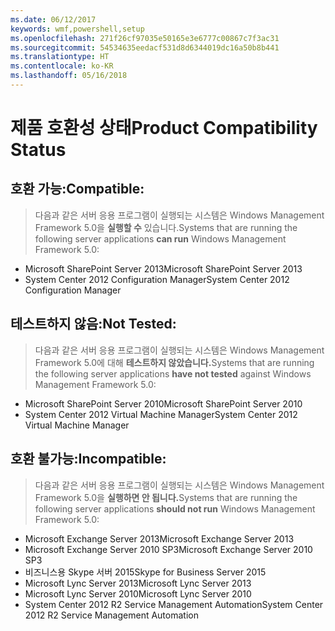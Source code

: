 ```yaml
---
ms.date: 06/12/2017
keywords: wmf,powershell,setup
ms.openlocfilehash: 271f26cf97035e50165e3e6777c00867c7f3ac31
ms.sourcegitcommit: 54534635eedacf531d8d6344019dc16a50b8b441
ms.translationtype: HT
ms.contentlocale: ko-KR
ms.lasthandoff: 05/16/2018
---
```

# <a name="product-compatibility-status"></a><span data-ttu-id="09716-102">제품 호환성 상태</span><span class="sxs-lookup"><span data-stu-id="09716-102">Product Compatibility Status</span></span>

## <a name="compatible"></a><span data-ttu-id="09716-103">호환 가능:</span><span class="sxs-lookup"><span data-stu-id="09716-103">Compatible:</span></span>
> <span data-ttu-id="09716-104">다음과 같은 서버 응용 프로그램이 실행되는 시스템은 Windows Management Framework 5.0을 **실행할 수** 있습니다.</span><span class="sxs-lookup"><span data-stu-id="09716-104">Systems that are running the following server applications **can run** Windows Management Framework 5.0:</span></span>

- <span data-ttu-id="09716-105">Microsoft SharePoint Server 2013</span><span class="sxs-lookup"><span data-stu-id="09716-105">Microsoft SharePoint Server 2013</span></span>
- <span data-ttu-id="09716-106">System Center 2012 Configuration Manager</span><span class="sxs-lookup"><span data-stu-id="09716-106">System Center 2012 Configuration Manager</span></span>

## <a name="not-tested"></a><span data-ttu-id="09716-107">테스트하지 않음:</span><span class="sxs-lookup"><span data-stu-id="09716-107">Not Tested:</span></span>
> <span data-ttu-id="09716-108">다음과 같은 서버 응용 프로그램이 실행되는 시스템은 Windows Management Framework 5.0에 대해 **테스트하지 않았습니다.**</span><span class="sxs-lookup"><span data-stu-id="09716-108">Systems that are running the following server applications **have not tested** against Windows Management Framework 5.0:</span></span>

- <span data-ttu-id="09716-109">Microsoft SharePoint Server 2010</span><span class="sxs-lookup"><span data-stu-id="09716-109">Microsoft SharePoint Server 2010</span></span>
- <span data-ttu-id="09716-110">System Center 2012 Virtual Machine Manager</span><span class="sxs-lookup"><span data-stu-id="09716-110">System Center 2012 Virtual Machine Manager</span></span>

## <a name="incompatible"></a><span data-ttu-id="09716-111">호환 불가능:</span><span class="sxs-lookup"><span data-stu-id="09716-111">Incompatible:</span></span>
> <span data-ttu-id="09716-112">다음과 같은 서버 응용 프로그램이 실행되는 시스템은 Windows Management Framework 5.0을 **실행하면 안 됩니다.**</span><span class="sxs-lookup"><span data-stu-id="09716-112">Systems that are running the following server applications **should not run** Windows Management Framework 5.0:</span></span>

- <span data-ttu-id="09716-113">Microsoft Exchange Server 2013</span><span class="sxs-lookup"><span data-stu-id="09716-113">Microsoft Exchange Server 2013</span></span>
- <span data-ttu-id="09716-114">Microsoft Exchange Server 2010 SP3</span><span class="sxs-lookup"><span data-stu-id="09716-114">Microsoft Exchange Server 2010 SP3</span></span>
- <span data-ttu-id="09716-115">비즈니스용 Skype 서버 2015</span><span class="sxs-lookup"><span data-stu-id="09716-115">Skype for Business Server 2015</span></span>
- <span data-ttu-id="09716-116">Microsoft Lync Server 2013</span><span class="sxs-lookup"><span data-stu-id="09716-116">Microsoft Lync Server 2013</span></span>
- <span data-ttu-id="09716-117">Microsoft Lync Server 2010</span><span class="sxs-lookup"><span data-stu-id="09716-117">Microsoft Lync Server 2010</span></span>
- <span data-ttu-id="09716-118">System Center 2012 R2 Service Management Automation</span><span class="sxs-lookup"><span data-stu-id="09716-118">System Center 2012 R2 Service Management Automation</span></span>
